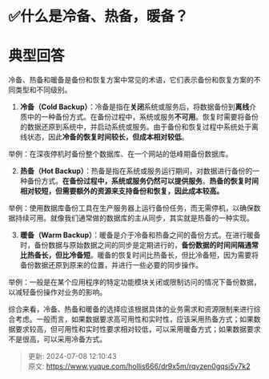 # ✅什么是冷备、热备，暖备？



# 典型回答


冷备、热备和暖备是备份和恢复方案中常见的术语，它们表示备份和恢复方案的不同类型和不同级别。

1. **冷备（Cold Backup）**：冷备是指在**关闭**系统或服务后，将数据备份到**离线**介质中的一种备份方式。在备份过程中，系统或服务**不可用**。恢复时需要将备份的数据还原到系统中，并启动系统或服务。由于备份和恢复过程中系统处于离线状态，因此**冷备的恢复时间较长，但成本相对较低**。



举例：在深夜停机时备份整个数据库、在一个网站的低峰期备份数据库。



2. **热备（Hot Backup）**：热备是指在系统或服务运行期间，对数据进行备份的一种备份方式。**在备份过程中，系统或服务仍然可以提供服务**。**热备的恢复时间相对较短，但需要额外的资源来支持备份和恢复，因此成本较高。**



举例：使用数据库备份工具在生产服务器上运行备份任务，而无需停机，以确保数据持续可用。就像我们通常做的数据库的主从同步，其实就是热备的一种实现。

<font style="color:rgb(55, 65, 81);background-color:rgb(247, 247, 248);"></font>

3. **暖备（Warm Backup）**：暖备是介于冷备和热备之间的备份方式。在进行暖备时，备份数据与原始数据之间的同步是定期进行的，**备份数据的时间间隔通常比热备长，但比冷备短**。暖备的恢复时间比热备长，但比冷备短，因为需要将备份数据还原到原来的位置，并进行一些必要的同步操作。



举例：一般是在某个应用程序的特定功能模块关闭或限制访问的情况下备份数据，以减轻备份操作对业务的影响。



综合来看，冷备、热备和暖备的选择应该根据具体的业务需求和资源限制来进行综合考虑。一般而言，如果数据要求高可用性和实时性，应该采用热备方式；如果数据要求较高，但可用性和实时性要求相对较低，可以采用暖备方式；如果数据要求不是很高，可以采用冷备方式。



> 更新: 2024-07-08 12:10:43  
> 原文: <https://www.yuque.com/hollis666/dr9x5m/rqvzen0gqsi5v7k2>